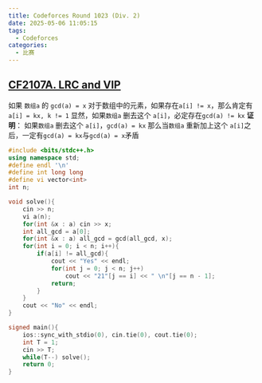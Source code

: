 ```yaml
---
title: Codeforces Round 1023 (Div. 2)
date: 2025-05-06 11:05:15
tags:
  - Codeforces
categories:
  - 比赛
---
```


## [CF2107A. LRC and VIP](https://codeforces.com/contest/2107/problem/A)
如果 `数组a` 的 `gcd(a) = x`
对于数组中的元素，如果存在`a[i] != x`，那么肯定有 `a[i] = kx, k != 1`
显然，如果`数组a` 删去这个 `a[i]`，必定存在`gcd(a) != kx`
**证明**：
如果`数组a` 删去这个 `a[i]`，`gcd(a) = kx`
那么当`数组a` 重新加上这个 `a[i]`之后，一定有`gcd(a) = kx`与`gcd(a) = x`矛盾
```cpp
#include <bits/stdc++.h>
using namespace std;
#define endl '\n'
#define int long long
#define vi vector<int>
int n;

void solve(){
    cin >> n;
    vi a(n);
    for(int &x : a) cin >> x;
    int all_gcd = a[0];
    for(int &x : a) all_gcd = gcd(all_gcd, x);
    for(int i = 0; i < n; i++){
        if(a[i] != all_gcd){
            cout << "Yes" << endl;
            for(int j = 0; j < n; j++)
                cout << "21"[j == i] << " \n"[j == n - 1];
            return;
        }
    }
    cout << "No" << endl;
}

signed main(){
    ios::sync_with_stdio(0), cin.tie(0), cout.tie(0);
    int T = 1;
    cin >> T;
    while(T--) solve();
    return 0;
}
```
